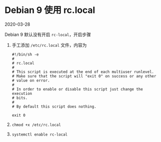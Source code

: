 # Debian 9 使用 rc.local
2020-03-28

Debian 9 默认没有开启 `rc-local`，开启步骤

1. 手工添加 `/etc/rc.local` 文件，内容为

    ```
    #!/bin/sh -e
    #
    # rc.local
    #
    # This script is executed at the end of each multiuser runlevel.
    # Make sure that the script will "exit 0" on success or any other
    # value on error.
    #
    # In order to enable or disable this script just change the execution
    # bits.
    #
    # By default this script does nothing.

    exit 0
    ```

2. `chmod +x /etc/rc.local`

3. `systemctl enable rc-local`
